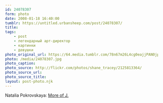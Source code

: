 ```yaml
---
id: 24078307
form: photo
date: 2008-01-18 16:40:00
tumblr: https://untitled.urbansheep.com/post/24078307/
title:
tags:
    - post
    - легендарный арт-директор
    - картинки
    - девушки
photo_original_url: https://64.media.tumblr.com/78n67m26L4cg0eajjPAN0jpW_1280.jpg
photo: /media/24078307.jpg
photo_caption: 
photo_source: http://flickr.com/photos/shane_tracey/2125813364/
photo_source_url:
photo_source_title:
layout: post-photo.njk
---
```


<p>Natalia Pokrovskaya: <a href="http://flickr.com/photos/shane_tracey/2125813364/">More of J.</a></p>
